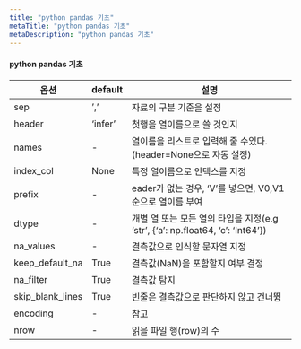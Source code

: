 ```yaml
---
title: "python pandas 기초"
metaTitle: "python pandas 기초"
metaDescription: "python pandas 기초"
---
```

#### python pandas 기초

|옵션|default|설명|
|------|---|---|
|sep|’,’|자료의 구분 기준을 설정|
|header|‘infer’|첫행을 열이름으로 쓸 것인지|
|names|-|열이름을 리스트로 입력해 줄 수있다. (header=None으로 자동 설정)|
|index_col|None|특정 열이름으로 인덱스를 지정|
|prefix|-|eader가 없는 경우, ‘V’를 넣으면, V0,V1순으로 열이름 부여|
|dtype|-|개별 열 또는 모든 열의 타입을 지정(e.g ‘str’, {‘a’: np.float64, ‘c’: ‘Int64’})|
|na_values|-|결측값으로 인식할 문자열 지정|
|keep_default_na|True|결측값(NaN)을 포함할지 여부 결정|
|na_filter|True|결측값 탐지|
|skip_blank_lines|True|빈줄은 결측값으로 판단하지 않고 건너뜀|
|encoding|-|참고|
|nrow|-|읽을 파일 행(row)의 수|
